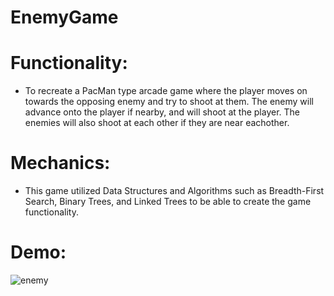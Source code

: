 # EnemyGame

# Functionality:
- To recreate a PacMan type arcade game where the player moves on towards the opposing enemy and try to shoot at them. The enemy will advance onto the player if nearby, and will shoot at the player. The enemies will also shoot at each other if they are near eachother. 

# Mechanics:
- This game utilized Data Structures and Algorithms such as Breadth-First Search, Binary Trees, and Linked Trees to be able to create the game functionality.

# Demo:
![enemy](https://user-images.githubusercontent.com/44532267/216748744-bd7a5d73-1f94-4fba-8c7b-3333ca67f3d0.gif)
